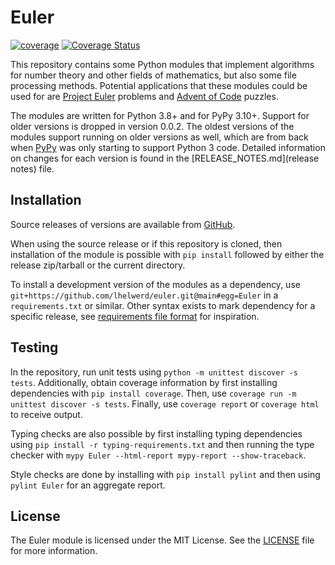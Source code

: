# Euler

[![coverage](https://github.com/lhelwerd/euler/actions/workflows/coverage.yml/badge.svg)](https://github.com/lhelwerd/euler/actions/workflows/coverage.yml)
[![Coverage Status](https://coveralls.io/repos/github/lhelwerd/euler/badge.svg?branch=main)](https://coveralls.io/github/lhelwerd/euler?branch=main)

This repository contains some Python modules that implement algorithms for 
number theory and other fields of mathematics, but also some file processing 
methods. Potential applications that these modules could be used for are 
[Project Euler](https://projecteuler.net/) problems and [Advent of 
Code](https://adventofcode.com/) puzzles.

The modules are written for Python 3.8+ and for PyPy 3.10+. Support for older 
versions is dropped in version 0.0.2. The oldest versions of the modules 
support running on older versions as well, which are from back when 
[PyPy](https://www.pypy.org/) was only starting to support Python 3 code. 
Detailed information on changes for each version is found in the 
[RELEASE_NOTES.md](release notes) file.

## Installation

Source releases of versions are available from 
[GitHub](https://github.com/lhelwerd/euler/tags).

When using the source release or if this repository is cloned, then 
installation of the module is possible with `pip install` followed by either 
the release zip/tarball or the current directory.

To install a development version of the modules as a dependency, use 
`git+https://github.com/lhelwerd/euler.git@main#egg=Euler` in 
a `requirements.txt` or similar. Other syntax exists to mark dependency for 
a specific release, see [requirements file 
format](https://pip.pypa.io/en/stable/reference/requirements-file-format/) for 
inspiration.

## Testing

In the repository, run unit tests using `python -m unittest discover -s tests`. 
Additionally, obtain coverage information by first installing dependencies with 
`pip install coverage`. Then, use `coverage run -m unittest discover -s tests`.
Finally, use `coverage report` or `coverage html` to receive output.

Typing checks are also possible by first installing typing dependencies using 
`pip install -r typing-requirements.txt` and then running the type checker with 
`mypy Euler --html-report mypy-report --show-traceback`.

Style checks are done by installing with `pip install pylint` and then using 
`pylint Euler` for an aggregate report.

## License

The Euler module is licensed under the MIT License. See the [LICENSE](license) 
file for more information.
